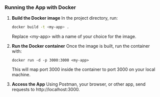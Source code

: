 ### Running the App with Docker

1.  **Build the Docker image**
	In the project directory, run:
	```bash
	docker build -t <my-app> .
	```
	  Replace \<my-app> with a name of your choice for the image.

2. **Run the Docker container**
	Once the image is built, run the container with:
	```
	docker run -d -p 3000:3000 <my-app>
	```
	This will map port 3000 inside the container to port 3000 on your local machine.

  

3. **Access the App**
	Using Postman, your browser, or other app, send requests to http://localhost:3000.